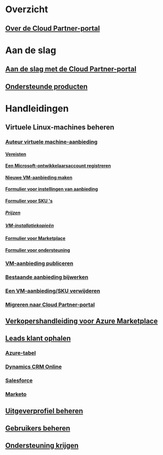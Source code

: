 # Overzicht
## [Over de Cloud Partner-portal](./cloud-partner-portal-what-is-the-cloud-partner-portal.md)

# Aan de slag
## [Aan de slag met de Cloud Partner-portal](./cloud-partner-portal-getting-started-with-the-cloud-partner-portal.md)
## [Ondersteunde producten](./Cloud-partner-portal-products-that-can-get-published-via-portal.md)

# Handleidingen
## Virtuele Linux-machines beheren
### [Auteur virtuele machine-aanbieding](./cloud-partner-portal-publish-virtual-machine.md)
#### [Vereisten](./cloud-partner-portal-publish-virtual-machine.md#what-are-pre-requisites-for-publishing-a-vm)
#### [Een Microsoft-ontwikkelaarsaccount registreren](./cloud-partner-portal-dev-center-accounts-registration.md)
#### [Nieuwe VM-aanbieding maken](./cloud-partner-portal-publish-virtual-machine.md#how-to-create-a-new-vm-offer)
#### [Formulier voor instellingen van aanbieding](./cloud-partner-portal-publish-virtual-machine.md#how-to-fill-out-the-offer-settings-form)
#### [Formulier voor SKU 's](./cloud-partner-portal-publish-virtual-machine.md#how-to-create-skus)
##### [Prijzen](./cloud-partner-portal-publish-virtual-machine.md#pricing)
##### [VM-installatiekopieën](cloud-partner-portal-publish-virtual-machine.md#vm-images)
#### [Formulier voor Marketplace](./cloud-partner-portal-publish-virtual-machine.md#marketplace-form)
#### [Formulier voor ondersteuning](cloud-partner-portal-publish-virtual-machine.md#support-form)
### [VM-aanbieding publiceren](./Cloud-partner-portal-make-offer-live-on-Azure-Marketplace.md)

### [Bestaande aanbieding bijwerken](./cloud-partner-portal-update-existing-offer.md)
### [Een VM-aanbieding/SKU verwijderen](./cloud-partner-portal-delete-an-offer.md)
### [Migreren naar Cloud Partner-portal](./cloud-partner-portal-how-to-migrate-to-the-new-cloud-partner-portal.md)
## [Verkopershandleiding voor Azure Marketplace](./cloud-partner-portal-seller-guide.md)

## [Leads klant ophalen](./cloud-partner-portal-get-customer-leads.md)
### [Azure-tabel](./cloud-partner-portal-lead-management-instructions-azure-table.md)
### [Dynamics CRM Online](./cloud-partner-portal-lead-management-instructions-dynamics.md)
### [Salesforce](./cloud-partner-portal-lead-management-instructions-salesforce.md)
### [Marketo](./cloud-partner-portal-lead-management-instructions-marketo.md)

## [Uitgeverprofiel beheren](./cloud-partner-portal-manage-publisher-profile.md)
## [Gebruikers beheren](./cloud-partner-portal-manage-users.md)
## [Ondersteuning krijgen](./cloud-partner-portal-support-for-cloud-partner-portal.md)